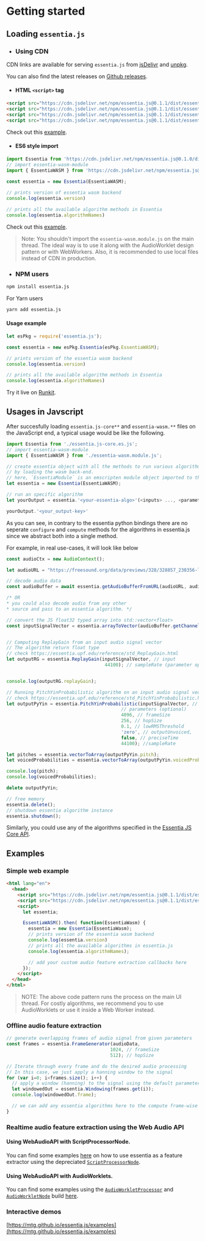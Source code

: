 # Getting started

## Loading `essentia.js`

- ### Using CDN 

CDN links are available for serving `essentia.js` from [jsDelivr](https://www.jsdelivr.com/package/npm/essentia.js) and [unpkg](https://unpkg.com/browse/essentia.js@0.1.1/). 

You can also find the latest releases on [Github releases](https://github.com/MTG/essentia.js/releases).

  
- #### HTML `<script>` tag

```html
<script src="https://cdn.jsdelivr.net/npm/essentia.js@0.1.1/dist/essentia-wasm.web.js"></script>
<script src="https://cdn.jsdelivr.net/npm/essentia.js@0.1.1/dist/essentia.js-core.js"></script>
<script src="https://cdn.jsdelivr.net/npm/essentia.js@0.1.1/dist/essentia.js-plot.js"></script>
<script src="https://cdn.jsdelivr.net/npm/essentia.js@0.1.1/dist/essentia.js-extractor.js"></script>
```
Check out this [example](https://github.com/MTG/essentia.js/blob/master/examples/script-node-processor/example.html). 

- #### ES6 style import

```javascript
import Essentia from 'https://cdn.jsdelivr.net/npm/essentia.js@0.1.0/dist/essentia.js-core.es.js';
// import essentia-wasm-module
import { EssentiaWASM } from 'https://cdn.jsdelivr.net/npm/essentia.js@0.1.1/dist/essentia-wasm.module.js';
  
const essentia = new Essentia(EssentiaWASM);

// prints version of essentia wasm backend
console.log(essentia.version)

// prints all the available algorithm methods in Essentia
console.log(essentia.algorithmNames)
```

Check out this [example](../examples/audio-worklets/essentia-worklet-processor.js).

> Note: You shouldn't import the `essentia-wasm.module.js` on the main thread. The ideal way is to use it along with the AudioWorklet design pattern or with WebWorkers.
> Also, it is recommended to use local files instead of CDN in production.

- ### NPM users

```bash
npm install essentia.js
```
For Yarn users

```bash
yarn add essentia.js
```

#### Usage example

```javascript
let esPkg = require('essentia.js');

const essentia = new esPkg.Essentia(esPkg.EssentiaWASM);

// prints version of the essentia wasm backend
console.log(essentia.version)

// prints all the available algorithm methods in Essentia
console.log(essentia.algorithmNames)
```

Try it live on [Runkit](https://npm.runkit.com/essentia.js).

## Usages in Javscript

After succesfully loading `essentia.js-core**` and `essentia-wasm.**` files on the JavaScript end, a typical usage would be like the following.

```javascript
import Essentia from './essentia.js-core.es.js';
// import essentia-wasm-module
import { EssentiaWASM } from './essentia-wasm.module.js';

// create essentia object with all the methods to run various algorithms
// by loading the wasm back-end.
// here, `EssentiaModule` is an emscripten module object imported to the global namespace
let essentia = new Essentia(EssentiaWASM);

// run an specific algorithm
let yourOutput = essentia.'<your-essentia-algo>'(<inputs> ..., <parameters> (optional)...);

yourOutput.'<your_output-key>'
```

As you can see, in contrary to the essentia python bindings there are no seperate `configure` and `compute` methods for the algorithms in essentia.js since we abstract both into a single method.

For example, in real use-cases, it will look like below

```javascript
const audioCtx = new AudioContext();

let audioURL = "https://freesound.org/data/previews/328/328857_230356-lq.mp3";

// decode audio data
const audioBuffer = await essentia.getAudioBufferFromURL(audioURL, audioCtx);            

/* OR
* you could also decode audio from any other 
* source and pass to an essentia algorithm. */

// convert the JS float32 typed array into std::vector<float>
const inputSignalVector = essentia.arrayToVector(audioBuffer.getChannelData(0));


// Computing ReplayGain from an input audio signal vector
// The algorithm return float type
// check https://essentia.upf.edu/reference/std_ReplayGain.html
let outputRG = essentia.ReplayGain(inputSignalVector, // input
                                    44100); // sampleRate (parameter optional)


console.log(outputRG.replayGain);

// Running PitchYinProbabilistic algorithm on an input audio signal vector
// check https://essentia.upf.edu/reference/std_PitchYinProbabilistic.html
let outputPyYin = essentia.PitchYinProbabilistic(inputSignalVector, // input
                                          // parameters (optional)
                                          4096, // frameSize
                                          256, // hopSize
                                          0.1, // lowRMSThreshold
                                          'zero', // outputUnvoiced,
                                          false, // preciseTime
                                          44100); //sampleRate

let pitches = essentia.vectorToArray(outputPyYin.pitch);
let voicedProbabilities = essentia.vectorToArray(outputPyYin.voicedProbabilities);

console.log(pitch);
console.log(voicedProbabilities);

delete outputPyYin;

// free memory 
essentia.delete();
// shutdown essentia algorithm instance
essentia.shutdown();
```

Similarly, you could use any of the algorithms specified in the [Essentia JS Core API](https://mtg.github.io/essentia.js/docs/api/Essentia.html).


## Examples

### Simple web example 

```html
<html lang="en">
  <head>
    <script src="https://cdn.jsdelivr.net/npm/essentia.js@0.1.1/dist/essentia-wasm.web.js"></script>
    <script src="https://cdn.jsdelivr.net/npm/essentia.js@0.1.1/dist/essentia.js-core.js"></script>
    <script>
      let essentia;

      EssentiaWASM().then( function(EssentiaWasm) {
        essentia = new Essentia(EssentiaWasm);
        // prints version of the essentia wasm backend
        console.log(essentia.version)
        // prints all the available algorithms in essentia.js 
        console.log(essentia.algorithmNames);

        // add your custom audio feature extraction callbacks here
      });
    </script>
  </head>
</html>
```
> NOTE: The above code pattern runs the process on the main UI thread. For costly algorithms, we recommend you to use AudioWorklets or use it inside a Web Worker instead. 

### Offline audio feature extraction

```javascript
// generate overlapping frames of audio signal from given parameters
const frames = essentia.FrameGenerator(audioData, 
                                      1024, // frameSize
                                      512); // hopSize

// Iterate through every frame and do the desired audio processing
// In this case, we just apply a hanning window to the signal 
for (var i=0; i<frames.size(); i++) {
  // apply a window (hanning) to the signal using the default parameters
  let windowedOut = essentia.Windowing(frames.get(i));
  console.log(windowedOut.frame);

  // we can add any essentia algorithms here to the compute frame-wise audio feature
}
```

### Realtime audio feature extraction using the Web Audio API

#### Using WebAudioAPI with ScriptProcessorNode.

You can find some examples [here](https://github.com/MTG/essentia.js/tree/master/examples/script-node-processor) on how to use essentia as a feature extractor using the depreciated [`ScriptProcessorNode`](https://developer.mozilla.org/en-US/docs/Web/API/ScriptProcessorNode).

#### Using WebAudioAPI with AudioWorklets.

You can find some examples using the [`AudioWorkletProcessor`](https://developer.mozilla.org/en-US/docs/Web/API/AudioWorkletProcessor) and [`AudioWorkletNode`](https://developer.mozilla.org/en-US/docs/Web/API/AudioWorkletNode) build [here](https://github.com/MTG/essentia.js/tree/master/examples/audio-worklets).

### Interactive demos 

[https://mtg.github.io/essentia.js/examples](https://mtg.github.io/essentia.js/examples)

<!-- #### On Glitch platform (editable)

[https://glitch.com/@albincorreya/essentia-js-examples](https://glitch.com/@albincorreya/essentia-js-examples) -->
